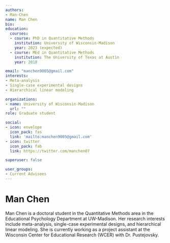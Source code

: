 ```yaml
---
authors:
- Man-Chen
name: Man Chen
bio: 
education:
  courses:
  - course: PhD in Quantitative Methods
    institution: University of Wisconsin-Madison
    year: 2023 (expected)
  - course: MEd in Quantitative Methods
    institution: The University of Texas at Austin
    year: 2018

email: "manchen9005@gmail.com"
interests:
- Meta-analysis
- Single-case experimental designs
- Hierarchical linear modeling

organizations:
- name: University of Wisconsin-Madison
  url: ""
role: Graduate student

social:
- icon: envelope
  icon_pack: fas
  link: 'mailto:manchen9005@gmail.com'
- icon: twitter
  icon_pack: fab
  link: https://twitter.com/manchen07

superuser: false

user_groups:
- Current Advisees
---
```


# Man Chen

Man Chen is a doctoral student in the Quantitative Methods area in the Educational Psychology Department at UW-Madison. Her research interests include meta-analysis, single-case experimental designs, and hierarchical linear modeling. She is currently working as a project assistant at the Wisconsin Center for Educational Research (WCER) with Dr. Pustejovsky.